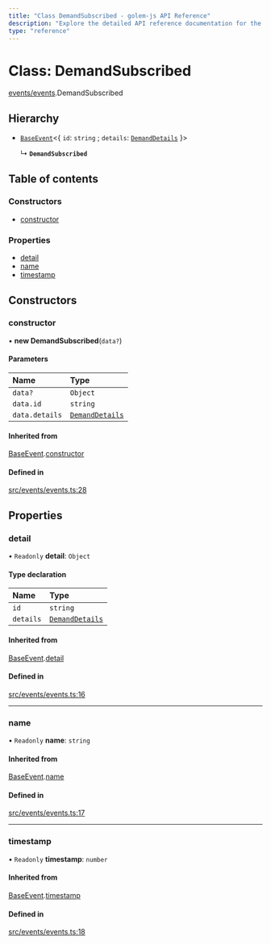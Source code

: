 ```yaml
---
title: "Class DemandSubscribed - golem-js API Reference"
description: "Explore the detailed API reference documentation for the Class DemandSubscribed within the golem-js SDK for the Golem Network."
type: "reference"
---
```

# Class: DemandSubscribed

[events/events](../modules/events_events).DemandSubscribed

## Hierarchy

- [`BaseEvent`](events_events.BaseEvent)<{ `id`: `string` ; `details`: [`DemandDetails`](../interfaces/market_demand.DemandDetails)  }\>

  ↳ **`DemandSubscribed`**

## Table of contents

### Constructors

- [constructor](events_events.DemandSubscribed#constructor)

### Properties

- [detail](events_events.DemandSubscribed#detail)
- [name](events_events.DemandSubscribed#name)
- [timestamp](events_events.DemandSubscribed#timestamp)

## Constructors

### constructor

• **new DemandSubscribed**(`data?`)

#### Parameters

| Name | Type |
| :------ | :------ |
| `data?` | `Object` |
| `data.id` | `string` |
| `data.details` | [`DemandDetails`](../interfaces/market_demand.DemandDetails) |

#### Inherited from

[BaseEvent](events_events.BaseEvent).[constructor](events_events.BaseEvent#constructor)

#### Defined in

[src/events/events.ts:28](https://github.com/golemfactory/golem-js/blob/7024c70/src/events/events.ts#L28)

## Properties

### detail

• `Readonly` **detail**: `Object`

#### Type declaration

| Name | Type |
| :------ | :------ |
| `id` | `string` |
| `details` | [`DemandDetails`](../interfaces/market_demand.DemandDetails) |

#### Inherited from

[BaseEvent](events_events.BaseEvent).[detail](events_events.BaseEvent#detail)

#### Defined in

[src/events/events.ts:16](https://github.com/golemfactory/golem-js/blob/7024c70/src/events/events.ts#L16)

___

### name

• `Readonly` **name**: `string`

#### Inherited from

[BaseEvent](events_events.BaseEvent).[name](events_events.BaseEvent#name)

#### Defined in

[src/events/events.ts:17](https://github.com/golemfactory/golem-js/blob/7024c70/src/events/events.ts#L17)

___

### timestamp

• `Readonly` **timestamp**: `number`

#### Inherited from

[BaseEvent](events_events.BaseEvent).[timestamp](events_events.BaseEvent#timestamp)

#### Defined in

[src/events/events.ts:18](https://github.com/golemfactory/golem-js/blob/7024c70/src/events/events.ts#L18)
